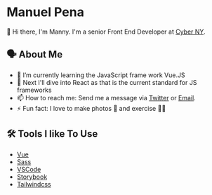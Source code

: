 # Manuel Pena

 👋 Hi there, I'm Manny.  I'm a senior Front End Developer at [Cyber NY](https://www.cyber-ny.com/).
 
 
 
 ## 🗣️ About Me
 - 🌱 I’m currently learning the JavaScript frame work Vue.JS
 - 🤔 Next I'll dive into React as that is the current standard for JS frameworks
 - 📫 How to reach me: Send me a message via [Twitter](https://www.twitter.com/manolobrown) or [Email](manny@mannydevelops.com).
 - ⚡ Fun fact: I love to make photos 📸 and exercise 🏋️‍♂️


 
  ## 🛠️ Tools I like To Use
- [Vue](https://vuejs.org/)
- [Sass](https://sass-lang.com/)
- [VSCode](https://code.visualstudio.com/)
- [Storybook](https://storybook.js.org/)
- [Tailwindcss](https://tailwindcss.com/)
<!--
**manolobrown/manolobrown** is a ✨ _special_ ✨ repository because its `README.md` (this file) appears on your GitHub profile.

Here are some ideas to get you started:

- 🔭 I’m currently working on ...
- 🌱 I’m currently learning ...
- 👯 I’m looking to collaborate on ...
- 🤔 I’m looking for help with ...
- 💬 Ask me about ...
- 📫 How to reach me: ...
- 😄 Pronouns: ...
- ⚡ Fun fact: ...
-->
